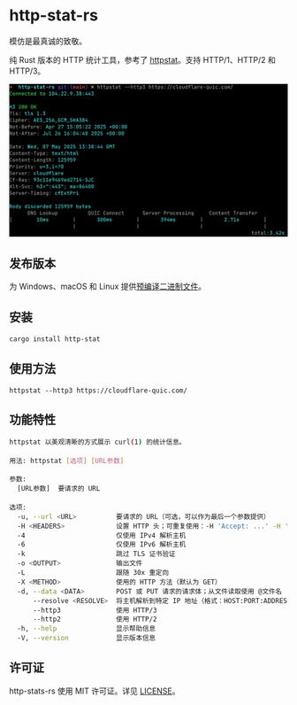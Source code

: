 # http-stat-rs

模仿是最真诚的致敬。

纯 Rust 版本的 HTTP 统计工具，参考了 [httpstat](https://github.com/davecheney/httpstat)。支持 HTTP/1、HTTP/2 和 HTTP/3。

![截图](./screenshot.png)

## 发布版本

为 Windows、macOS 和 Linux 提供[预编译二进制文件](https://github.com/vicanso/http-stat-rs/releases)。

## 安装

```
cargo install http-stat
```

## 使用方法
```
httpstat --http3 https://cloudflare-quic.com/
```

## 功能特性

```bash
httpstat 以美观清晰的方式展示 curl(1) 的统计信息。

用法: httpstat [选项] [URL参数]

参数:
  [URL参数]  要请求的 URL

选项:
  -u, --url <URL>          要请求的 URL（可选，可以作为最后一个参数提供）
  -H <HEADERS>             设置 HTTP 头；可重复使用：-H 'Accept: ...' -H 'Range: ...'
  -4                       仅使用 IPv4 解析主机
  -6                       仅使用 IPv6 解析主机
  -k                       跳过 TLS 证书验证
  -o <OUTPUT>              输出文件
  -L                       跟随 30x 重定向
  -X <METHOD>              使用的 HTTP 方法（默认为 GET）
  -d, --data <DATA>        POST 或 PUT 请求的请求体；从文件读取使用 @文件名
      --resolve <RESOLVE>  将主机解析到特定 IP 地址（格式：HOST:PORT:ADDRESS，例如 example.com:80:1.2.3.4）
      --http3              使用 HTTP/3
      --http2              使用 HTTP/2
  -h, --help               显示帮助信息
  -V, --version            显示版本信息
```

## 许可证

http-stats-rs 使用 MIT 许可证。详见 [LICENSE](LICENSE)。
